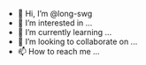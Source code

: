 - 👋 Hi, I’m @long-swg
- 👀 I’m interested in ...
- 🌱 I’m currently learning ...
- 💞️ I’m looking to collaborate on ...
- 📫 How to reach me ...

<!---
long-swg/long-swg is a ✨ special ✨ repository because its `README.md` (this file) appears on your GitHub profile.
You can click the Preview link to take a look at your changes.
--->
